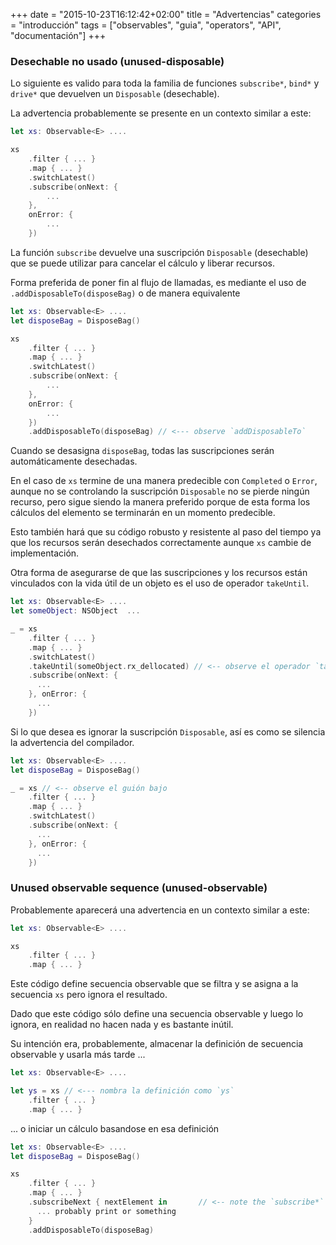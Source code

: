 +++
date = "2015-10-23T16:12:42+02:00"
title = "Advertencias"
categories = "introducción"
tags = ["observables", "guia", "operators", "API", "documentación"]
+++

### <a name="unused-disposable"></a>Desechable no usado (unused-disposable)

Lo siguiente es valido para toda la familia de funciones `subscribe*`, `bind*` y `drive*` que devuelven un `Disposable` (desechable).

La advertencia probablemente se presente en un contexto similar a este:

```Swift
let xs: Observable<E> ....

xs
    .filter { ... }
    .map { ... }
    .switchLatest()
    .subscribe(onNext: {
        ...
    }, 
    onError: {
        ...
    })  
```

La función `subscribe` devuelve una suscripción `Disposable` (desechable) que se puede utilizar para cancelar el cálculo y liberar recursos.

Forma preferida de poner fin al flujo de llamadas, es mediante el uso de `.addDisposableTo(disposeBag)` o de manera equivalente

```Swift
let xs: Observable<E> ....
let disposeBag = DisposeBag()

xs
    .filter { ... }
    .map { ... }
    .switchLatest()
    .subscribe(onNext: {
        ...
    }, 
    onError: {
        ...
    })
    .addDisposableTo(disposeBag) // <--- observe `addDisposableTo`
```

Cuando se desasigna `disposeBag`, todas las suscripciones serán automáticamente desechadas.

En el caso de `xs` termine de una manera predecible con `Completed` o `Error`, aunque no se controlando la suscripción `Disposable` no se pierde ningún recurso, pero sigue siendo la manera preferido porque de esta forma los cálculos del elemento se terminarán en un momento predecible.

Esto también hará que su código robusto y resistente al paso del tiempo ya que los recursos serán desechados correctamente aunque `xs` cambie de implementación.

Otra forma de asegurarse de que las suscripciones y los recursos están vinculados con la vida útil de un objeto es el uso de operador `takeUntil`.

```Swift
let xs: Observable<E> ....
let someObject: NSObject  ...

_ = xs
    .filter { ... }
    .map { ... }
    .switchLatest()
    .takeUntil(someObject.rx_dellocated) // <-- observe el operador `takeUntil` 
    .subscribe(onNext: {
      ...
    }, onError: {
      ...
    })
```

Si lo que desea es ignorar la suscripción `Disposable`, así es como se silencia la advertencia del compilador.

```Swift
let xs: Observable<E> ....
let disposeBag = DisposeBag()

_ = xs // <-- observe el guión bajo
    .filter { ... }
    .map { ... }
    .switchLatest()
    .subscribe(onNext: {
      ...
    }, onError: {
      ...
    })
```

### <a name="unused-observable"></a>Unused observable sequence (unused-observable)

Probablemente aparecerá una advertencia en un contexto similar a este:

```Swift
let xs: Observable<E> ....

xs
    .filter { ... }
    .map { ... }
```

Este código define secuencia observable que se filtra y se asigna a la secuencia `xs` pero ignora el resultado.

Dado que este código sólo define una secuencia observable y luego lo ignora, en realidad no hacen nada y es bastante inútil.

Su intención era, probablemente, almacenar la definición de secuencia observable y usarla más tarde ...

```Swift
let xs: Observable<E> ....

let ys = xs // <--- nombra la definición como `ys`
    .filter { ... }
    .map { ... }
```

... o iniciar un cálculo basandose en esa definición 

```Swift
let xs: Observable<E> ....
let disposeBag = DisposeBag()

xs
    .filter { ... }
    .map { ... }
    .subscribeNext { nextElement in       // <-- note the `subscribe*` method
      ... probably print or something
    }
    .addDisposableTo(disposeBag)
```
